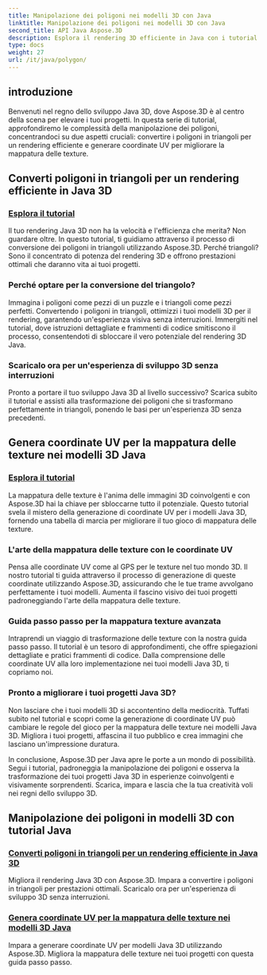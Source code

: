```yaml
---
title: Manipolazione dei poligoni nei modelli 3D con Java
linktitle: Manipolazione dei poligoni nei modelli 3D con Java
second_title: API Java Aspose.3D
description: Esplora il rendering 3D efficiente in Java con i tutorial Aspose.3D. Converti poligoni in triangoli e genera coordinate UV per prestazioni ottimali e mappatura delle texture migliorata.
type: docs
weight: 27
url: /it/java/polygon/
---
```

## introduzione

Benvenuti nel regno dello sviluppo Java 3D, dove Aspose.3D è al centro della scena per elevare i tuoi progetti. In questa serie di tutorial, approfondiremo le complessità della manipolazione dei poligoni, concentrandoci su due aspetti cruciali: convertire i poligoni in triangoli per un rendering efficiente e generare coordinate UV per migliorare la mappatura delle texture.

## Converti poligoni in triangoli per un rendering efficiente in Java 3D

### [Esplora il tutorial](./convert-polygons-triangles/)

Il tuo rendering Java 3D non ha la velocità e l'efficienza che merita? Non guardare oltre. In questo tutorial, ti guidiamo attraverso il processo di conversione dei poligoni in triangoli utilizzando Aspose.3D. Perché triangoli? Sono il concentrato di potenza del rendering 3D e offrono prestazioni ottimali che daranno vita ai tuoi progetti.

### Perché optare per la conversione del triangolo?

Immagina i poligoni come pezzi di un puzzle e i triangoli come pezzi perfetti. Convertendo i poligoni in triangoli, ottimizzi i tuoi modelli 3D per il rendering, garantendo un'esperienza visiva senza interruzioni. Immergiti nel tutorial, dove istruzioni dettagliate e frammenti di codice smitiscono il processo, consentendoti di sbloccare il vero potenziale del rendering 3D Java.

### Scaricalo ora per un'esperienza di sviluppo 3D senza interruzioni

Pronto a portare il tuo sviluppo Java 3D al livello successivo? Scarica subito il tutorial e assisti alla trasformazione dei poligoni che si trasformano perfettamente in triangoli, ponendo le basi per un'esperienza 3D senza precedenti.

## Genera coordinate UV per la mappatura delle texture nei modelli 3D Java

### [Esplora il tutorial](./generate-uv-coordinates/)

La mappatura delle texture è l'anima delle immagini 3D coinvolgenti e con Aspose.3D hai la chiave per sbloccarne tutto il potenziale. Questo tutorial svela il mistero della generazione di coordinate UV per i modelli Java 3D, fornendo una tabella di marcia per migliorare il tuo gioco di mappatura delle texture.

### L'arte della mappatura delle texture con le coordinate UV

Pensa alle coordinate UV come al GPS per le texture nel tuo mondo 3D. Il nostro tutorial ti guida attraverso il processo di generazione di queste coordinate utilizzando Aspose.3D, assicurando che le tue trame avvolgano perfettamente i tuoi modelli. Aumenta il fascino visivo dei tuoi progetti padroneggiando l'arte della mappatura delle texture.

### Guida passo passo per la mappatura texture avanzata

Intraprendi un viaggio di trasformazione delle texture con la nostra guida passo passo. Il tutorial è un tesoro di approfondimenti, che offre spiegazioni dettagliate e pratici frammenti di codice. Dalla comprensione delle coordinate UV alla loro implementazione nei tuoi modelli Java 3D, ti copriamo noi.

### Pronto a migliorare i tuoi progetti Java 3D?

Non lasciare che i tuoi modelli 3D si accontentino della mediocrità. Tuffati subito nel tutorial e scopri come la generazione di coordinate UV può cambiare le regole del gioco per la mappatura delle texture nei modelli Java 3D. Migliora i tuoi progetti, affascina il tuo pubblico e crea immagini che lasciano un'impressione duratura.

In conclusione, Aspose.3D per Java apre le porte a un mondo di possibilità. Segui i tutorial, padroneggia la manipolazione dei poligoni e osserva la trasformazione dei tuoi progetti Java 3D in esperienze coinvolgenti e visivamente sorprendenti. Scarica, impara e lascia che la tua creatività voli nei regni dello sviluppo 3D.
## Manipolazione dei poligoni in modelli 3D con tutorial Java
### [Converti poligoni in triangoli per un rendering efficiente in Java 3D](./convert-polygons-triangles/)
Migliora il rendering Java 3D con Aspose.3D. Impara a convertire i poligoni in triangoli per prestazioni ottimali. Scaricalo ora per un'esperienza di sviluppo 3D senza interruzioni.
### [Genera coordinate UV per la mappatura delle texture nei modelli 3D Java](./generate-uv-coordinates/)
Impara a generare coordinate UV per modelli Java 3D utilizzando Aspose.3D. Migliora la mappatura delle texture nei tuoi progetti con questa guida passo passo.
